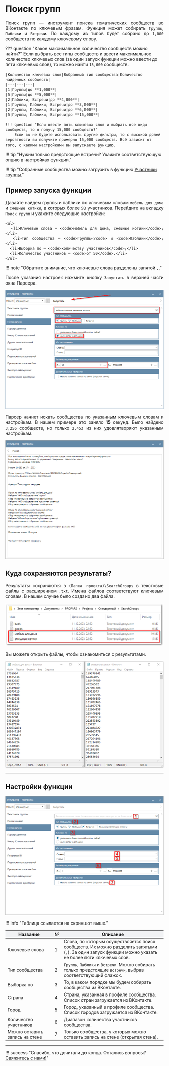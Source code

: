 # Поиск групп

<div style="text-align: justify">
  <p>
    Поиск групп — инструмент поиска тематических сообществ во ВКонтакте по ключевым фразам. Функция может собирать <code>Группы</code>, <code>Паблики</code> и <code>Встречи</code>. По каждому из типов будет собрано до <code>1,000</code> сообществ по каждому ключевому слову. 
  </p>
</div>

??? question "Какое максимальное количество сообществ можно найти?"
    Если выбрать все типы сообществ и ввести максимальное количество ключевых слов (за один запуск функции можно ввести до пяти ключевых слов), то можно найти `15,000` сообществ.

    |Количество ключевых слов|Выбранный тип сообщества|Количество найденных сообществ|
    |---|---|---|
    |1|Группы|до **1,000**|
    |5|Группы|до **5,000**|
    |2|Паблики, Встречи|до **4,000**|
    |1|Группы, Паблики, Встречи|до **3,000**|
    |2|Группы, Паблики, Встречи|до **6,000**|
    |5|Группы, Паблики, Встречи|до **15,000**|

    !!! question "Если ввести пять ключевых слов и выбрать все виды сообществ, то я получу 15,000 сообществ?"
        Если вы не будете использовать другие фильтры, то с высокой долей вероятности вы получите примерно 15,000 сообществ. Всё зависит от того, с какими настройками вы запускаете функцию.

!!! tip "Нужны только предстоящие встречи? Укажите соответствующую опцию в настройках функции."

!!! tip "Собранные сообщества можно загрузить в функцию [Участники группы](./group-members.md)."

## Пример запуска функции

<div style="text-align: justify">
  <p>
    Давайте найдем группы и паблики по ключевым словам <code>мебель для дома</code> и <code>смешные котики</code>, в которых более <code>50</code> участников. Перейдите на вкладку <code>Поиск групп</code> и укажите следующие настройки:

    <ul>
      <li>Ключевые слова — <code>мебель для дома, смешные котики</code>;</li>
      <li>Тип сообщества — <code>Группы</code> и <code>Паблики</code>;</li>
      <li>Выборка по — <code>количеству участников</code>;</li>
      <li>Количество участников — <code>от 50</code>.</li>
    </ul>
  </p>
</div>

!!! note "Обратите внимание, что ключевые слова разделены запятой <code>,</code>."

<div style="text-align: justify">
  <p>
    После указания настроек нажмите кнопку <code>Запустить</code> в верхней части окна Парсера.
  </p>
</div>

![](../../img/parser/search-groups/example_1.png)

<div style="text-align: justify">
  <p>
    Парсер начнет искать сообщества по указанным ключевым словам и настройкам. В нашем примере это заняло <b>15</b> секунд. Было найдено <code>3,256</code> сообществ, но только <code>2,453</code> из них удовлятворяют указанным настройкам.
  </p>
</div>

![](../../img/parser/search-groups/example_2.png)

## Куда сохраняются результаты?

<div style="text-align: justify">
  <p>
    Результаты сохраняются в <code>(Папка проекта)\SearchGroups</code> в текстовые файлы с расширением <code>.txt</code>. Имена файлов соответствуют ключевым словам. В нашем случае было создано два файла.
  </p>
</div>

![](../../img/parser/search-groups/results_1.png)

<div style="text-align: justify">
  <p>
    Вы можете открыть файлы, чтобы ознакомиться с результатами.
  </p>
</div>

![](../../img/parser/search-groups/results_2.png)

---

## Настройки функции

![](../../img/parser/search-groups/interface.png)

!!! info "Таблица ссылается на скриншот выше."

<table>
  <thead>
    <tr style="background-color:rgb(241, 242, 244)">
      <th style="width:30%">Название</th>
      <th style="width:5%">№</th>
      <th style="width:65%">Описание</th>
    </tr>
  </thead>
  <tbody>
    <tr>
      <td>Ключевые слова</td>
      <td>1</td>
      <td>Слова, по которым осуществляется поиск сообществ. Их можно разделить запятыми (<code>,</code>). За один запуск функции можно указать не более пяти ключевых слов.</td>
    </tr>
    <tr>
      <td>Тип сообщества</td>
      <td>2</td>
      <td><code>Группы</code>, <code>Паблики</code> и <code>Встречи</code>. Можно собирать только предстоящие <code>Встречи</code>, выбрав соответствующий флажок.</td>
    </tr>
    <tr>
      <td>Выборка по</td>
      <td>3</td>
      <td>То, в каком порядке мы будем собирать сообщества из ВКонтакте.</td>
    </tr>
    <tr>
      <td>Страна</td>
      <td>4</td>
      <td>Страна, указанная в профиле сообщества. Список стран загружается из ВКонтакте.</td>
    </tr>
    <tr>
      <td>Город</td>
      <td>5</td>
      <td>Город, указанный в профиле сообщества. Список городов загружается из ВКонтакте.</td>
    </tr>
    <tr>
      <td>Количество участников</td>
      <td>6</td>
      <td>Диапазон количества участников сообщества.</td>
    </tr>
    <tr>
      <td>Можно оставить запись на стене</td>
      <td>7</td>
      <td>Только сообщества, у которых можно оставить запись на стене (открытая стена).</td>
    </tr>
  </tbody>
</table>

---

!!! success "Спасибо, что дочитали до конца. Остались вопросы? <a href="../../../support">Свяжитесь с нами!</a>"
